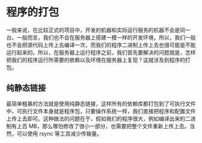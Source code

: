 # 程序的打包

一般来说，在比较正式的项目中，开发的机器和实际运行服务的机器不会是同一台。一般而言，我们也不会在服务器上搭建一模一样的开发环境，所以，我们一般也不会把源代码上传上去编译一次，而我们的程序二进制上传上去也很可能是不能运行起来的。所以，在服务器上运行程序之前，我们首先要解决的问题就是，怎样把我们的程序运行所需要的依赖以及环境在服务器上复现？这就涉及到程序的打包。

## 纯静态链接

最简单粗暴的方法就是使用纯静态链接，这样所有的依赖库都打包到了可执行文件中，可执行文件本身就是程序包，只要操作系统一样，我们直接把程序和配置文件上传上去即可。这种做法的问题在于，假如我们的程序很大，例如编译出来的二进制有上百 MB，那么哪怕修改了很小一部分，也需要把整个文件重新上传上去。当然，可以使用 rsync 等工具减少传输量。